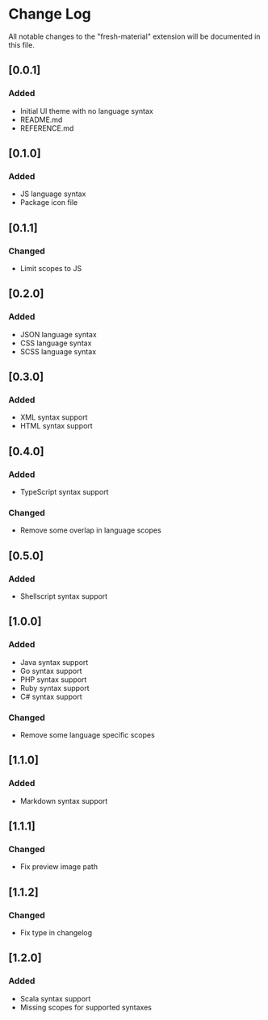 # Change Log
All notable changes to the "fresh-material" extension will be documented in this file.

## [0.0.1]
### Added
- Initial UI theme with no language syntax
- README.md
- REFERENCE.md

## [0.1.0]
### Added
- JS language syntax
- Package icon file

## [0.1.1]
### Changed
- Limit scopes to JS

## [0.2.0]
### Added
- JSON language syntax
- CSS language syntax
- SCSS language syntax

## [0.3.0]
### Added
- XML syntax support
- HTML syntax support

## [0.4.0]
### Added
- TypeScript syntax support

### Changed
- Remove some overlap in language scopes

## [0.5.0]
### Added
- Shellscript syntax support

## [1.0.0]
### Added
- Java syntax support
- Go syntax support
- PHP syntax support
- Ruby syntax support
- C# syntax support

### Changed
- Remove some language specific scopes

## [1.1.0]
### Added
- Markdown syntax support

## [1.1.1]
### Changed
- Fix preview image path

## [1.1.2]
### Changed
- Fix type in changelog

## [1.2.0]
### Added
- Scala syntax support
- Missing scopes for supported syntaxes

